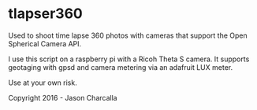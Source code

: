 # tlapser360
Used to shoot time lapse 360 photos with cameras that support the Open Spherical Camera API.

I use this script on a raspberry pi with a Ricoh Theta S camera. It supports geotaging
with gpsd and camera metering via an adafruit LUX meter.

Use at your own risk.

Copyright 2016 - Jason Charcalla
